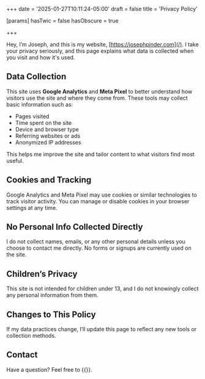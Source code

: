 +++
date = '2025-01-27T10:11:24-05:00'
draft = false
title = 'Privacy Policy'

[params]
  hasTwic = false
  hasObscure = true
  
+++

Hey, I’m Joseph, and this is my website, [https://josephpinder.com](/). I take your privacy seriously, and this page explains what data is collected when you visit and how it's used.

## Data Collection

This site uses **Google Analytics** and **Meta Pixel** to better understand how visitors use the site and where they come from. These tools may collect basic information such as:

- Pages visited  
- Time spent on the site  
- Device and browser type  
- Referring websites or ads  
- Anonymized IP addresses  

This helps me improve the site and tailor content to what visitors find most useful.

## Cookies and Tracking

Google Analytics and Meta Pixel may use cookies or similar technologies to track visitor activity. You can manage or disable cookies in your browser settings at any time.

## No Personal Info Collected Directly

I do not collect names, emails, or any other personal details unless you choose to contact me directly. No forms or signups are currently used on the site.

## Children’s Privacy

This site is not intended for children under 13, and I do not knowingly collect any personal information from them.

## Changes to This Policy

If my data practices change, I’ll update this page to reflect any new tools or collection methods.

## Contact

Have a question? Feel free to {{<email text="reach out" local="hello" domain="josephpinder.com">}}.

